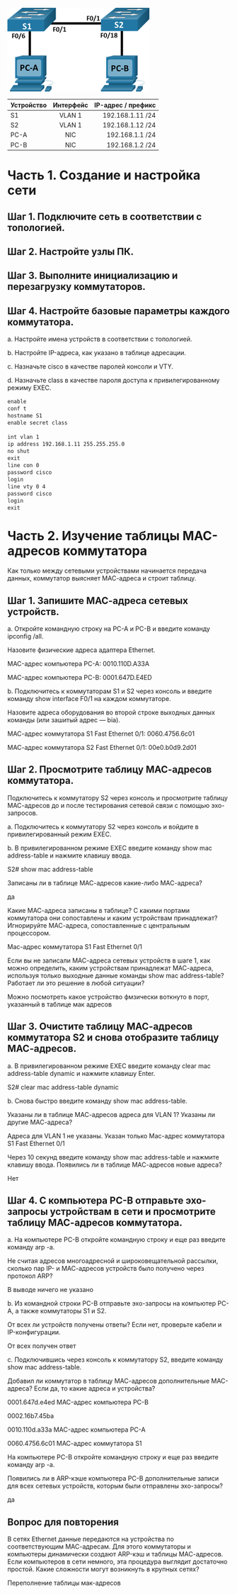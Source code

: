 ![alt text](image.png)

| Устройство  | Интерфейс   | IP-адрес / префикс |
| ------------- |:------------------:| -----:|
| S1     | VLAN 1    | 192.168.1.11 /24 |
| S2     | VLAN 1    | 192.168.1.12 /24 |
| PC-A     | NIC     |   192.168.1.1 /24 |
| PC-B     | NIC     |   192.168.1.2 /24 |


# Часть 1. Создание и настройка сети
## Шаг 1. Подключите сеть в соответствии с топологией.
## Шаг 2. Настройте узлы ПК.
## Шаг 3. Выполните инициализацию и перезагрузку коммутаторов.
## Шаг 4. Настройте базовые параметры каждого коммутатора.
a.	Настройте имена устройств в соответствии с топологией.

b.	Настройте IP-адреса, как указано в таблице адресации.

c.	Назначьте cisco в качестве паролей консоли и VTY.

d.	Назначьте class в качестве пароля доступа к привилегированному режиму EXEC.
```
enable
conf t
hostname S1
enable secret class

int vlan 1
ip address 192.168.1.11 255.255.255.0
no shut
exit
line con 0
password cisco
login
line vty 0 4
password cisco
login
exit
```
# Часть 2. Изучение таблицы МАС-адресов коммутатора
Как только между сетевыми устройствами начинается передача данных, коммутатор выясняет МАС-адреса и строит таблицу.

## Шаг 1. Запишите МАС-адреса сетевых устройств.
a.	Откройте командную строку на PC-A и PC-B и введите команду ipconfig /all.

Назовите физические адреса адаптера Ethernet.

MAC-адрес компьютера PC-A: 0010.110D.A33A

MAC-адрес компьютера PC-B: 0001.647D.E4ED

b.	Подключитесь к коммутаторам S1 и S2 через консоль и введите команду show interface F0/1 на каждом коммутаторе.

Назовите адреса оборудования во второй строке выходных данных команды (или зашитый адрес — bia).

МАС-адрес коммутатора S1 Fast Ethernet 0/1: 0060.4756.6c01

МАС-адрес коммутатора S2 Fast Ethernet 0/1: 00e0.b0d9.2d01

## Шаг 2. Просмотрите таблицу МАС-адресов коммутатора.

Подключитесь к коммутатору S2 через консоль и просмотрите таблицу МАС-адресов до и после тестирования сетевой связи с помощью эхо-запросов.

a.	Подключитесь к коммутатору S2 через консоль и войдите в привилегированный режим EXEC.

b.	В привилегированном режиме EXEC введите команду show mac address-table и нажмите клавишу ввода.

S2# show mac address-table

Записаны ли в таблице МАС-адресов какие-либо МАС-адреса? 

да

Какие МАС-адреса записаны в таблице? С какими портами коммутатора они сопоставлены и каким устройствам принадлежат? Игнорируйте МАС-адреса, сопоставленные с центральным процессором.

Mac-адрес коммутатора S1 Fast Ethernet 0/1

Если вы не записали МАС-адреса сетевых устройств в шаге 1, как можно определить, каким устройствам принадлежат МАС-адреса, используя только выходные данные команды show mac address-table? Работает ли это решение в любой ситуации?

Можно посмотреть какое устройство фмзически воткнуто в порт, указанный в таблице мак адресов 

## Шаг 3. Очистите таблицу МАС-адресов коммутатора S2 и снова отобразите таблицу МАС-адресов.
a.	В привилегированном режиме EXEC введите команду clear mac address-table dynamic и нажмите клавишу Enter.

S2# clear mac address-table dynamic

b.	Снова быстро введите команду show mac address-table.

Указаны ли в таблице МАС-адресов адреса для VLAN 1? Указаны ли другие МАС-адреса?

Адреса для VLAN 1 не указаны. Указан только Mac-адрес коммутатора S1 Fast Ethernet 0/1

Через 10 секунд введите команду show mac address-table и нажмите клавишу ввода. Появились ли в таблице МАС-адресов новые адреса?

Нет

## Шаг 4. С компьютера PC-B отправьте эхо-запросы устройствам в сети и просмотрите таблицу МАС-адресов коммутатора.

a.	На компьютере PC-B откройте командную строку и еще раз введите команду arp -a.

Не считая адресов многоадресной и широковещательной рассылки, сколько пар IP- и МАС-адресов устройств было получено через протокол ARP?

В выводе ничего не указано

b.	Из командной строки PC-B отправьте эхо-запросы на компьютер PC-A, а также коммутаторы S1 и S2.

От всех ли устройств получены ответы? Если нет, проверьте кабели и IP-конфигурации.

От всех получен ответ

c.	Подключившись через консоль к коммутатору S2, введите команду show mac address-table.

Добавил ли коммутатор в таблицу МАС-адресов дополнительные МАС-адреса? Если да, то какие адреса и устройства?

0001.647d.e4ed MAC-адрес компьютера PC-B

0002.16b7.45ba 

0010.110d.a33a MAC-адрес компьютера PC-A

0060.4756.6c01 МАС-адрес коммутатора S1

На компьютере PC-B откройте командную строку и еще раз введите команду arp -a.

Появились ли в ARP-кэше компьютера PC-B дополнительные записи для всех сетевых устройств, которым были отправлены эхо-запросы?

да

## Вопрос для повторения

В сетях Ethernet данные передаются на устройства по соответствующим МАС-адресам. Для этого коммутаторы и компьютеры динамически создают ARP-кэш и таблицы МАС-адресов. Если компьютеров в сети немного, эта процедура выглядит достаточно простой. Какие сложности могут возникнуть в крупных сетях?

Переполнение таблицы мак-адресов
